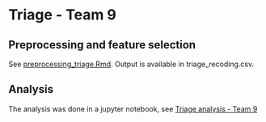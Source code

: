 # Triage - Team 9

## Preprocessing and feature selection

See [preprocessing_triage.Rmd](preprocessing_triage.Rmd). Output is available in triage_recoding.csv.

## Analysis

The analysis was done in a jupyter notebook, see [Triage analysis - Team 9](Triage%20analysis%20-%20Team%209.ipynb)

